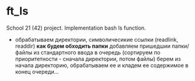 # ft_ls
School 21 (42) project. Implementation bash ls function.
- обрабатываем директории, символичесикие ссылки (readlink, readdir)
**как будем обходить папки**
добавляем пришедшии папки/файлы из стандартного ввода в очередь (сортируем по приоритетности - сначала директории, потом файлы)
берем из начала директорию, обрабатываем ее и кладем ее содержимое в конец очереди...
